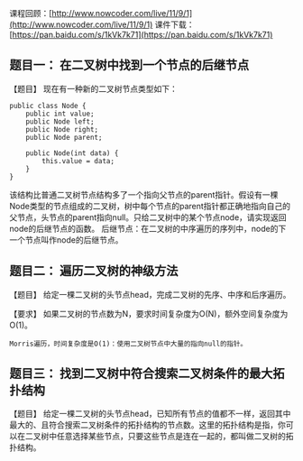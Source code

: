 课程回顾：[http://www.nowcoder.com/live/11/9/1](http://www.nowcoder.com/live/11/9/1)
课件下载：[https://pan.baidu.com/s/1kVk7k71](https://pan.baidu.com/s/1kVk7k71)


## 题目一： 在二叉树中找到一个节点的后继节点
【题目】
现在有一种新的二叉树节点类型如下：

    public class Node {
        public int value;
        public Node left;
        public Node right;
        public Node parent;
    
        public Node(int data) {
            this.value = data;
        }
    }

该结构比普通二叉树节点结构多了一个指向父节点的parent指针。假设有一棵Node类型的节点组成的二叉树，树中每个节点的parent指针都正确地指向自己的父节点，头节点的parent指向null。只给二叉树中的某个节点node，请实现返回node的后继节点的函数。
后继节点：在二叉树的中序遍历的序列中，node的下一个节点叫作node的后继节点。

    



## 题目二： 遍历二叉树的神级方法
【题目】
给定一棵二叉树的头节点head，完成二叉树的先序、中序和后序遍历。

【要求】
如果二叉树的节点数为N，要求时间复杂度为O(N)，额外空间复杂度为O(1)。

    Morris遍历，时间复杂度是O(1)：使用二叉树节点中大量的指向null的指针。
    
    




## 题目三： 找到二叉树中符合搜索二叉树条件的最大拓扑结构
【题目】
给定一棵二叉树的头节点head，已知所有节点的值都不一样，返回其中最大的、且符合搜索二叉树条件的拓扑结构的节点数。这里的拓扑结构是指，你可以在二叉树中任意选择某些节点，只要这些节点是连在一起的，都叫做二叉树的拓扑结构。
​
